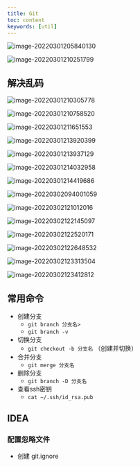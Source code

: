 ```yaml
---
title: Git
toc: content
keywords: [util]
---
```




![image-20220301205840130](..//pic//image-20220301205840130.png)

![image-20220301210251799](..//pic//image-20220301210251799.png)

## 解决乱码

![image-20220301210305778](..//pic//image-20220301210305778.png)

![image-20220301210758520](..//pic//image-20220301210758520.png)

![image-20220301211651553](..//pic//image-20220301211651553.png)

![image-20220301213920399](..//pic//image-20220301213920399.png)

![image-20220301213937129](..//pic//image-20220301213937129.png)

![image-20220301214032958](..//pic//image-20220301214032958.png)

![image-20220301214419686](..//pic//image-20220301214419686.png)



![image-20220302094001059](..//pic//image-20220302094001059.png)

![image-20220302121012016](..//pic//image-20220302121012016.png)

![image-20220302122145097](..//pic//image-20220302122145097.png)

![image-20220302122520171](..//pic//image-20220302122520171.png)

![image-20220302122648532](..//pic//image-20220302122648532.png)

![image-20220302123313504](..//pic//image-20220302123313504.png)

![image-20220302123412812](..//pic//image-20220302123412812.png)

##   常用命令

- 创建分支
  - `git branch 分支名>`
  - `git branch -v`
- 切换分支
  - `git checkout -b 分支名`  （创建并切换）
- 合并分支
  - `git merge 分支名 `
- 删除分支
  - `git branch -D 分支名`
- 查看ssh密钥
  - `cat ~/.ssh/id_rsa.pub` 

## IDEA

### 配置忽略文件

- 创建 git.ignore





